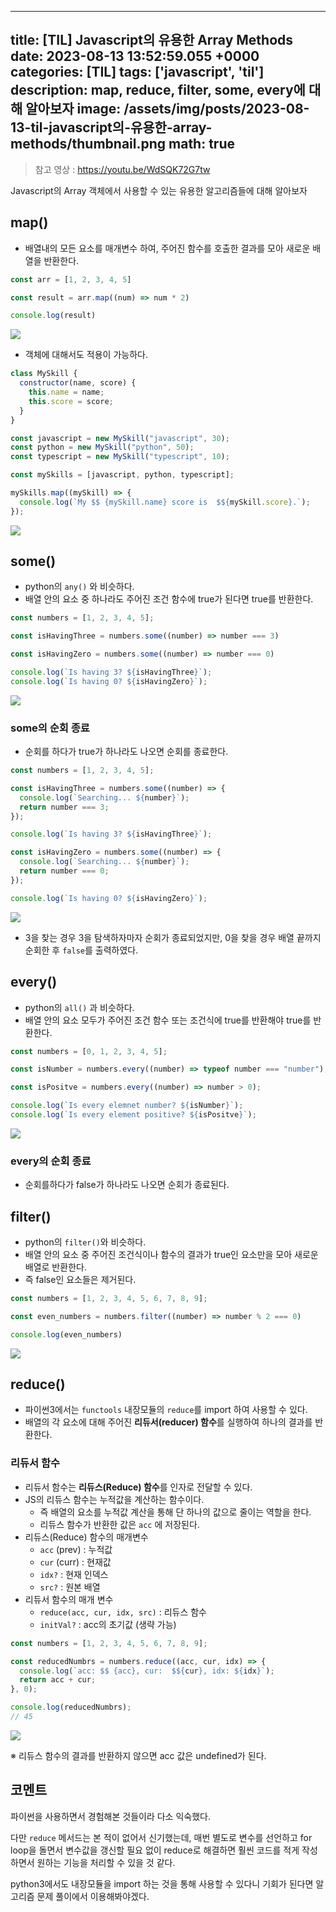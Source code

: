 

---
title: [TIL] Javascript의 유용한 Array Methods
date: 2023-08-13 13:52:59.055 +0000
categories: [TIL]
tags: ['javascript', 'til']
description: map, reduce, filter, some, every에 대해 알아보자
image: /assets/img/posts/2023-08-13-til-javascript의-유용한-array-methods/thumbnail.png
math: true
---

> 참고 영상 : https://youtu.be/WdSQK72G7tw

Javascript의 Array 객체에서 사용할 수 있는 유용한 알고리즘들에 대해 알아보자


## map()

- 배열내의 모든 요소를 매개변수 하여, 주어진 함수를 호출한 결과를 모아 새로운 배열을 반환한다.

```jsx
const arr = [1, 2, 3, 4, 5]

const result = arr.map((num) => num * 2)

console.log(result)
```

![](/assets/img/posts/2023-08-13-til-javascript의-유용한-array-methods/img0.png)


- 객체에 대해서도 적용이 가능하다.

```jsx
class MySkill {
  constructor(name, score) {
    this.name = name;
    this.score = score;
  }
}

const javascript = new MySkill("javascript", 30);
const python = new MySkill("python", 50);
const typescript = new MySkill("typescript", 10);

const mySkills = [javascript, python, typescript];

mySkills.map((mySkill) => {
  console.log(`My $$ {mySkill.name} score is  $${mySkill.score}.`);
});
```

![](/assets/img/posts/2023-08-13-til-javascript의-유용한-array-methods/img1.png)


## some()

- python의 `any()` 와 비슷하다.
- 배열 안의 요소 중 하나라도 주어진 조건 함수에 true가 된다면 true를 반환한다.

```jsx
const numbers = [1, 2, 3, 4, 5];

const isHavingThree = numbers.some((number) => number === 3)

const isHavingZero = numbers.some((number) => number === 0)

console.log(`Is having 3? ${isHavingThree}`);
console.log(`Is having 0? ${isHavingZero}`);
```

![](/assets/img/posts/2023-08-13-til-javascript의-유용한-array-methods/img2.png)

### some의 순회 종료

- 순회를 하다가 true가 하나라도 나오면 순회를 종료한다.

```jsx
const numbers = [1, 2, 3, 4, 5];

const isHavingThree = numbers.some((number) => {
  console.log(`Searching... ${number}`);
  return number === 3;
});

console.log(`Is having 3? ${isHavingThree}`);

const isHavingZero = numbers.some((number) => {
  console.log(`Searching... ${number}`);
  return number === 0;
});

console.log(`Is having 0? ${isHavingZero}`);
```

![](/assets/img/posts/2023-08-13-til-javascript의-유용한-array-methods/img3.png)

- 3을 찾는 경우 3을 탐색하자마자 순회가 종료되었지만, 0을 찾을 경우 배열 끝까지 순회한 후 `false`를 출력하였다.

## every()

- python의 `all()` 과 비슷하다.
- 배열 안의 요소 모두가 주어진 조건 함수 또는 조건식에 true를 반환해야 true를 반환한다.

```jsx
const numbers = [0, 1, 2, 3, 4, 5];

const isNumber = numbers.every((number) => typeof number === "number");

const isPositve = numbers.every((number) => number > 0);

console.log(`Is every elemnet number? ${isNumber}`);
console.log(`Is every element positive? ${isPositve}`);
```

![](/assets/img/posts/2023-08-13-til-javascript의-유용한-array-methods/img4.png)

### every의 순회 종료

- 순회를하다가 false가 하나라도 나오면 순회가 종료된다.

## filter()

- python의 `filter()`와 비슷하다.
- 배열 안의 요소 중 주어진 조건식이나 함수의 결과가 true인 요소만을 모아 새로운 배열로 반환한다.
- 즉 false인 요소들은 제거된다.

```jsx
const numbers = [1, 2, 3, 4, 5, 6, 7, 8, 9];

const even_numbers = numbers.filter((number) => number % 2 === 0)

console.log(even_numbers)
```

![](/assets/img/posts/2023-08-13-til-javascript의-유용한-array-methods/img5.png)


## reduce()

- 파이썬3에서는 `functools` 내장모듈의 `reduce`를 import 하여 사용할 수 있다.
- 배열의 각 요소에 대해 주어진 **리듀서(reducer) 함수**를 실행하여 하나의 결과를 반환한다.

### 리듀서 함수

- 리듀서 함수는 **리듀스(Reduce) 함수**를 인자로 전달할 수 있다.
- JS의 리듀스 함수는 누적값을 계산하는 함수이다.
    - 즉 배열의 요소를 누적값 계산을 통해 단 하나의 값으로 줄이는 역할을 한다.
    - 리듀스 함수가 반환한 값은 `acc` 에 저장된다.
- 리듀스(Reduce) 함수의 매개변수
    - `acc` (prev) : 누적값
    - `cur` (curr) : 현재값
    - `idx?` : 현재 인덱스
    - `src?` : 원본 배열
- 리듀서 함수의 매개 변수
    - `reduce(acc, cur, idx, src)` : 리듀스 함수
    - `initVal?` : acc의 초기값 (생략 가능)

```javascript
const numbers = [1, 2, 3, 4, 5, 6, 7, 8, 9];

const reducedNumbrs = numbers.reduce((acc, cur, idx) => {
  console.log(`acc: $$ {acc}, cur:  $${cur}, idx: ${idx}`);
  return acc + cur;
}, 0);

console.log(reducedNumbrs);
// 45
```

![](/assets/img/posts/2023-08-13-til-javascript의-유용한-array-methods/img6.png)

※ 리듀스 함수의 결과를 반환하지 않으면 acc 값은 undefined가 된다.

## 코멘트

파이썬을 사용하면서 경험해본 것들이라 다소 익숙했다.

다만 `reduce` 메서드는 본 적이 없어서 신기했는데, 매번 별도로 변수를 선언하고 for loop을 돌면서 변수값을 갱신할 필요 없이 reduce로 해결하면 훨씬 코드를 적게 작성하면서 원하는 기능을 처리할 수 있을 것 같다.

python3에서도 내장모듈을 import 하는 것을 통해 사용할 수 있다니 기회가 된다면 알고리즘 문제 풀이에서 이용해봐야겠다.

        